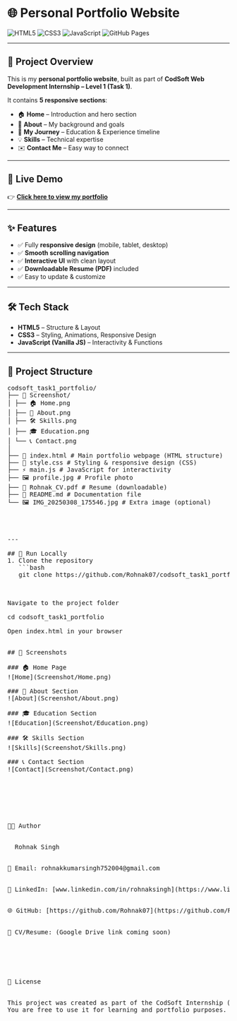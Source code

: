 # 🌐 Personal Portfolio Website  

![HTML5](https://img.shields.io/badge/HTML5-E34F26?style=for-the-badge&logo=html5&logoColor=white)
![CSS3](https://img.shields.io/badge/CSS3-1572B6?style=for-the-badge&logo=css3&logoColor=white)
![JavaScript](https://img.shields.io/badge/JavaScript-F7DF1E?style=for-the-badge&logo=javascript&logoColor=black)
![GitHub Pages](https://img.shields.io/badge/Deployed-GitHub%20Pages-brightgreen?style=for-the-badge&logo=github)

---

## 📌 Project Overview  
This is my **personal portfolio website**, built as part of **CodSoft Web Development Internship – Level 1 (Task 1)**.  

It contains **5 responsive sections**:  
- 🏠 **Home** – Introduction and hero section  
- 👤 **About** – My background and goals  
- 📖 **My Journey** – Education & Experience timeline  
- 💡 **Skills** – Technical expertise  
- ✉️ **Contact Me** – Easy way to connect  

---

## 🔗 Live Demo  
👉 **[Click here to view my portfolio](https://rohnak07.github.io/codsoft_task1_portfolio/)**  

---

## ✨ Features  
- ✅ Fully **responsive design** (mobile, tablet, desktop)  
- ✅ **Smooth scrolling navigation**  
- ✅ **Interactive UI** with clean layout  
- ✅ **Downloadable Resume (PDF)** included  
- ✅ Easy to update & customize  

---

## 🛠️ Tech Stack  
- **HTML5** – Structure & Layout  
- **CSS3** – Styling, Animations, Responsive Design  
- **JavaScript (Vanilla JS)** – Interactivity & Functions  

---

## 📂 Project Structure  
<pre>codsoft_task1_portfolio/
├── 📁 Screenshot/
│ ├── 🏠 Home.png
│ ├── 👤 About.png
│ ├── 🛠 Skills.png
│ ├── 🎓 Education.png
│ └── 📞 Contact.png
│
├── 📄 index.html # Main portfolio webpage (HTML structure)
├── 🎨 style.css # Styling & responsive design (CSS)
├── ⚡ main.js # JavaScript for interactivity
├── 🖼 profile.jpg # Profile photo
├── 📑 Rohnak_CV.pdf # Resume (downloadable)
├── 📝 README.md # Documentation file
└── 🖼 IMG_20250308_175546.jpg # Extra image (optional) <pre/>



---

## 🚀 Run Locally  
1. Clone the repository  
   ```bash
   git clone https://github.com/Rohnak07/codsoft_task1_portfolio.git



Navigate to the project folder <br>
cd codsoft_task1_portfolio

Open index.html in your browser


## 📸 Screenshots  

### 🏠 Home Page  
![Home](Screenshot/Home.png)  

### 👤 About Section  
![About](Screenshot/About.png)  

### 🎓 Education Section  
![Education](Screenshot/Education.png) 

### 🛠 Skills Section  
![Skills](Screenshot/Skills.png)  

### 📞 Contact Section  
![Contact](Screenshot/Contact.png) 

<br>
<br>
<br>
👨‍💻 Author
<br>
  Rohnak Singh
<br>
📧 Email: rohnakkumarsingh752004@gmail.com
<br>
💼 LinkedIn: [www.linkedin.com/in/rohnaksingh](https://www.linkedin.com/in/rohnaksingh)
<br>
🌐 GitHub: [https://github.com/Rohnak07](https://github.com/Rohnak07)
<br>
📄 CV/Resume: (Google Drive link coming soon)
<br>
<br>
<br>
📜 License
<br>
This project was created as part of the CodSoft Internship (Level 1 – Task 1).
You are free to use it for learning and portfolio purposes.

